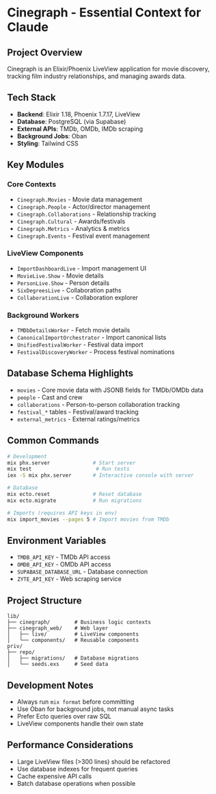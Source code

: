 # Cinegraph - Essential Context for Claude

## Project Overview
Cinegraph is an Elixir/Phoenix LiveView application for movie discovery, tracking film industry relationships, and managing awards data.

## Tech Stack
- **Backend**: Elixir 1.18, Phoenix 1.7.17, LiveView
- **Database**: PostgreSQL (via Supabase)
- **External APIs**: TMDb, OMDb, IMDb scraping
- **Background Jobs**: Oban
- **Styling**: Tailwind CSS

## Key Modules

### Core Contexts
- `Cinegraph.Movies` - Movie data management
- `Cinegraph.People` - Actor/director management  
- `Cinegraph.Collaborations` - Relationship tracking
- `Cinegraph.Cultural` - Awards/festivals
- `Cinegraph.Metrics` - Analytics & metrics
- `Cinegraph.Events` - Festival event management

### LiveView Components
- `ImportDashboardLive` - Import management UI
- `MovieLive.Show` - Movie details
- `PersonLive.Show` - Person details
- `SixDegreesLive` - Collaboration paths
- `CollaborationLive` - Collaboration explorer

### Background Workers
- `TMDbDetailsWorker` - Fetch movie details
- `CanonicalImportOrchestrator` - Import canonical lists
- `UnifiedFestivalWorker` - Festival data import
- `FestivalDiscoveryWorker` - Process festival nominations

## Database Schema Highlights
- `movies` - Core movie data with JSONB fields for TMDb/OMDb data
- `people` - Cast and crew
- `collaborations` - Person-to-person collaboration tracking
- `festival_*` tables - Festival/award tracking
- `external_metrics` - External ratings/metrics

## Common Commands
```bash
# Development
mix phx.server              # Start server
mix test                     # Run tests
iex -S mix phx.server       # Interactive console with server

# Database
mix ecto.reset              # Reset database
mix ecto.migrate            # Run migrations

# Imports (requires API keys in env)
mix import_movies --pages 5 # Import movies from TMDb
```

## Environment Variables
- `TMDB_API_KEY` - TMDb API access
- `OMDB_API_KEY` - OMDb API access  
- `SUPABASE_DATABASE_URL` - Database connection
- `ZYTE_API_KEY` - Web scraping service

## Project Structure
```
lib/
├── cinegraph/        # Business logic contexts
├── cinegraph_web/    # Web layer
│   ├── live/         # LiveView components
│   └── components/   # Reusable components
priv/
├── repo/
│   ├── migrations/   # Database migrations
│   └── seeds.exs     # Seed data
```

## Development Notes
- Always run `mix format` before committing
- Use Oban for background jobs, not manual async tasks
- Prefer Ecto queries over raw SQL
- LiveView components handle their own state

## Performance Considerations
- Large LiveView files (>300 lines) should be refactored
- Use database indexes for frequent queries
- Cache expensive API calls
- Batch database operations when possible